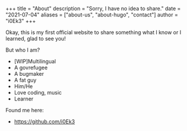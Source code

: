 +++
title = "About"
description = "Sorry, I have no idea to share." 
date = "2021-07-04"
aliases = ["about-us", "about-hugo", "contact"]
author = "i0Ek3"
+++

Okay, this is my first official website to share something what I know or I learned, glad to see you!

But who I am?

- [WIP]Multilingual
- A govrefugee
- A bugmaker
- A fat guy
- Him/He
- Love coding, music
- Learner

Found me here:

* https://github.com/i0Ek3

